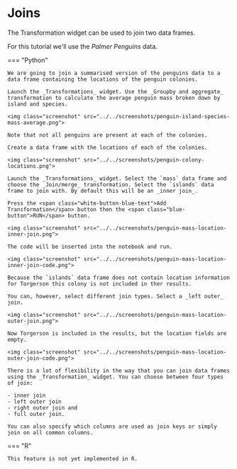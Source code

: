 # Joins

The Transformation widget can be used to join two data frames.

For this tutorial we'll use the _Palmer Penguins_ data.

=== "Python"

    We are going to join a summarised version of the penguins data to a data frame containing the locations of the penguin colonies.

    Launch the _Transformations_ widget. Use the _Groupby and aggregate_ transformation to calculate the average penguin mass broken down by island and species.

    <img class="screenshot" src="../../screenshots/penguin-island-species-mass-average.png">

    Note that not all penguins are present at each of the colonies.

    Create a data frame with the locations of each of the colonies.

    <img class="screenshot" src="../../screenshots/penguin-colony-locations.png">

    Launch the _Transformations_ widget. Select the `mass` data frame and choose the _Join/merge_ transformation. Select the `islands` data frame to join with. By default this will be an _inner join_.

    Press the <span class="white-button-blue-text">Add Transformation</span> button then the <span class="blue-button">RUN</span> button.

    <img class="screenshot" src="../../screenshots/penguin-mass-location-inner-join.png">

    The code will be inserted into the notebook and run.

    <img class="screenshot" src="../../screenshots/penguin-mass-location-inner-join-code.png">

    Because the `islands` data frame does not contain location information for Torgerson this colony is not included in ther results.

    You can, however, select different join types. Select a _left outer_ join.

    <img class="screenshot" src="../../screenshots/penguin-mass-location-outer-join.png">

    Now Torgerson is included in the results, but the location fields are empty.

    <img class="screenshot" src="../../screenshots/penguin-mass-location-outer-join-code.png">

    There is a lot of flexibility in the way that you can join data frames using the _Transformation_ widget. You can choose between four types of join:

    - inner join
    - left outer join
    - right outer join and
    - full outer join.

    You can also specify which columns are used as join keys or simply join on all common columns.

=== "R"

    This feature is not yet implemented in R.